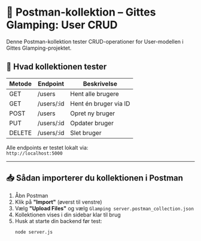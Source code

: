 # 🧪 Postman-kollektion – Gittes Glamping: User CRUD

Denne Postman-kollektion tester CRUD-operationer for User-modellen i Gittes Glamping-projektet.

## 🧠 Hvad kollektionen tester

| Metode | Endpoint              | Beskrivelse               |
|--------|-----------------------|---------------------------|
| GET    | /users                | Hent alle brugere         |
| GET    | /users/:id            | Hent én bruger via ID     |
| POST   | /users                | Opret ny bruger           |
| PUT    | /users/:id            | Opdater bruger            |
| DELETE | /users/:id            | Slet bruger               |

Alle endpoints er testet lokalt via:  
`http://localhost:5000`

---

## 📥 Sådan importerer du kollektionen i Postman

1. Åbn Postman
2. Klik på **"Import"** (øverst til venstre)
3. Vælg **"Upload Files"** og vælg `Glamping server.postman_collection.json`
4. Kollektionen vises i din sidebar klar til brug
5. Husk at starte din backend før test:
   ```bash
   node server.js
